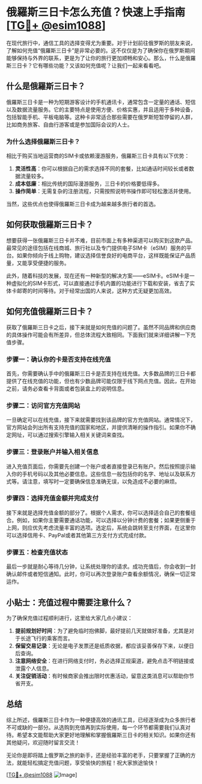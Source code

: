 # 俄羅斯三日卡怎么充值？快速上手指南[[TG💪+ @esim1088](https://t.me/s/esim1088)]

在现代旅行中，通信工具的选择变得尤为重要。对于计划前往俄罗斯的朋友来说，了解如何充值“俄羅斯三日卡”是非常必要的。这不仅仅是为了确保你在俄罗斯期间能够保持与外界的联系，更是为了让你的旅行更加顺畅和安心。那么，什么是俄羅斯三日卡？它有哪些功能？又该如何充值呢？让我们一起来看看吧。

## 什么是俄羅斯三日卡？

俄羅斯三日卡是一种为短期游客设计的手机通讯卡，通常包含一定量的通话、短信以及数据流量服务。它的主要特点是使用方便、价格实惠，并且适用于多种设备，包括智能手机、平板电脑等。这种卡非常适合那些需要在俄罗斯短暂停留的人群，比如商务旅客、自由行游客或是参加国际会议的人士。

### 为什么选择俄羅斯三日卡？

相比于购买当地运营商的SIM卡或依赖漫游服务，俄羅斯三日卡具有以下优势：

1. **灵活性高**：你可以根据自己的需求选择不同的套餐，比如通话时间较长或者数据流量较多。
2. **成本低廉**：相比传统的国际漫游服务，三日卡的价格要低得多。
3. **操作简单**：无需复杂的注册流程，只需按照说明书操作即可轻松激活并使用。

当然，这些优点也使得俄羅斯三日卡成为越来越多旅行者的首选。

## 如何获取俄羅斯三日卡？

想要获得一张俄羅斯三日卡并不难，目前市面上有多种渠道可以购买到这款产品。最常见的途径包括在线商城、旅行社以及专门提供电子SIM卡（eSIM）服务的平台。如果你倾向于线上购物，建议选择信誉良好的电商平台，这样既能保证产品质量，又能享受便捷的服务。

此外，随着科技的发展，现在还有一种新型的解决方案——eSIM卡。eSIM卡是一种虚拟化的SIM卡形式，可以直接通过手机内置的功能进行下载和安装，省去了实体卡邮寄的时间等待。对于经常出国的人来说，这种方式无疑更加高效。

## 如何充值俄羅斯三日卡？

获取了俄羅斯三日卡之后，接下来就是如何充值的问题了。虽然不同品牌和供应商的具体操作可能会有所差异，但总体流程大致相同。下面我们就来详细讲解一下充值步骤。

### 步骤一：确认你的卡是否支持在线充值

首先，你需要确认手中的俄羅斯三日卡是否支持在线充值。大多数品牌的三日卡都提供了在线充值的功能，但也有少数品牌可能仅限于线下网点充值。因此，在开始之前，请务必查看卡背面或者包装盒上的说明信息。

### 步骤二：访问官方充值网站

一旦确定可以在线充值，接下来就需要找到该品牌的官方充值网站。通常情况下，官方网站会列出所有支持充值的国家和地区，并提供清晰的操作指引。如果你不确定网址，可以通过搜索引擎输入相关关键词来查找。

### 步骤三：登录账户并输入相关信息

进入充值页面后，你需要先创建一个账户或者直接登录已有账户。然后按照提示输入你的手机号码以及其他必要信息。这些信息一般包括你的名字、地址以及联系方式等。请注意，填写时一定要确保信息准确无误，以免造成不必要的麻烦。

### 步骤四：选择充值金额并完成支付

接下来就是选择充值金额的部分了。根据个人需求，你可以选择适合自己的套餐组合。例如，如果你主要需要通话功能，可以选择以分钟计费的套餐；如果更侧重于上网，则应优先考虑流量丰富的选项。选定后，系统会跳转至支付界面，在这里你可以选择信用卡、PayPal或者其他第三方支付方式完成付款。

### 步骤五：检查充值状态

最后一步就是耐心等待几分钟，让系统处理你的请求。成功充值后，你会收到一封确认邮件或者短信通知。此时，你可以再次登录账户查看余额情况，确保一切正常运作。

## 小贴士：充值过程中需要注意什么？

为了确保充值过程顺利进行，这里给大家几点小建议：

1. **提前规划好时间**：为了避免临时抱佛脚，最好提前几天就做好准备，尤其是对于长途飞行的乘客而言。
2. **保留交易记录**：无论是电子发票还是纸质收据，都应该妥善保存下来，以便日后查询。
3. **注意网络安全**：在进行网络支付时，务必选择正规渠道，避免点击不明链接或泄露个人信息。
4. **关注促销活动**：有时候商家会推出限时优惠活动，留意这类消息可以帮助你节省开支。

## 总结

综上所述，俄羅斯三日卡作为一种便捷高效的通讯工具，已经逐渐成为众多旅行者不可或缺的一部分。从选购到充值再到实际使用，每一个环节都需要我们认真对待。希望本文能帮助大家更好地理解和掌握俄羅斯三日卡的相关知识。如果你还有其他疑问，欢迎随时留言交流！

无论你是即将踏上俄罗斯之旅的新手，还是经验丰富的老手，只要掌握了正确的方法，就能轻松搞定充值问题，享受愉快的旅程！祝大家旅途愉快！

[[TG💪+ @esim1088](https://t.me/s/esim1088) ![Image](https://i.postimg.cc/4NQfJmqS/Snipaste-2025-05-13-00-14-12.png)]